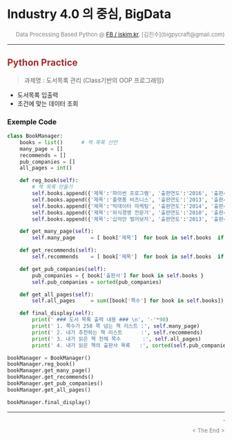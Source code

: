 # Industry 4.0 의 중심, BigData

<div align='right'><font size=2 color='gray'>Data Processing Based Python @ <font color='blue'><a href='https://www.facebook.com/jskim.kr'>FB / jskim.kr</a></font>, [김진수](bigpycraft@gmail.com)</font></div>
<hr>

## <font color='brown'>Python Practice </font>
> 과제명 : 도서목록 관리 (Class기반의 OOP 프로그래밍) 
- 도서목록 입출력
- 조건에 맞는 데이터 조회



### Exemple Code

```python  
class BookManager:
    books = list()      # 책 목록 선언
    many_page = []
    recommends = []
    pub_companies = []
    all_pages = int()

    def reg_book(self):
        # 책 목록 만들기
        self.books.append({'제목':'파이썬 프로그램', '출판연도':'2016', '출판사':'A', '쪽수':200, '추천유무':False})
        self.books.append({'제목':'플랫폼 비즈니스', '출판연도':'2013', '출판사':'B', '쪽수':584, '추천유무':True})
        self.books.append({'제목':'빅데이터 마케팅', '출판연도':'2014', '출판사':'A', '쪽수':296, '추천유무':True})
        self.books.append({'제목':'외식경영 전문가', '출판연도':'2010', '출판사':'B', '쪽수':526, '추천유무':False})
        self.books.append({'제목':'십억만 벌어보자', '출판연도':'2013', '출판사':'A', '쪽수':248, '추천유무':True})

    def get_many_page(self):
        self.many_page     = [ book['제목']  for book in self.books  if book['쪽수'] > 250 ]

    def get_recommends(self):
        self.recommends    = [ book['제목']  for book in self.books  if book['추천유무']  ]

    def get_pub_companies(self):
        pub_companies = { book['출판사'] for book in self.books }
        self.pub_companies = sorted(pub_companies)

    def get_all_pages(self):
        self.all_pages     = sum([book['쪽수'] for book in self.books])

    def final_display(self):
        print(' ### 도서 목록 출력 내용 ### \n', '-'*90)
        print(' 1. 쪽수가 250 쪽 넘는 책 리스트 :', self.many_page)
        print(' 2. 내가 추천하는 책 리스트      :', self.recommends)
        print(' 3. 내가 읽은 책 전체 쪽수       :', self.all_pages)
        print(' 4. 내가 읽은 책의 출판사 목록   :', sorted(self.pub_companies) )

bookManager = BookManager()
bookManager.reg_book()
bookManager.get_many_page()
bookManager.get_recommends()
bookManager.get_pub_companies()
bookManager.get_all_pages()

bookManager.final_display()

```


<hr>
<marquee><font size=3 color='brown'>The BigpyCraft find the information to design valuable society with Technology & Craft.</font></marquee>
<div align='right'><font size=2 color='gray'> &lt; The End &gt; </font></div>
